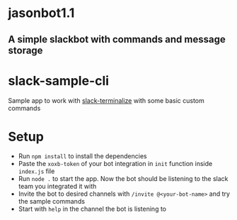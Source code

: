 # jasonbot1.1 #

## A simple slackbot with commands and message storage ##


# slack-sample-cli

Sample app to work with [slack-terminalize](https://www.npmjs.com/package/slack-terminalize "slack terminalize at npm") with some basic custom commands

# Setup

- Run `npm install` to install the dependencies
- Paste the `xoxb-token` of your bot integration in `init` function inside `index.js` file
- Run `node .` to start the app. Now the bot should be listening to the slack team you integrated it with
- Invite the bot to desired channels with `/invite @<your-bot-name>` and try the sample commands
- Start with `help` in the channel the bot is listening to
